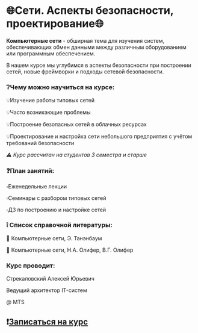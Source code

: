 # 🌐Сети. Аспекты безопасности, проектирование🌐

**Компьютерные сети** - обширная тема для изучения систем, обеспечивающих обмен данными между различным оборудованием или программным обеспечением.

В нашем курсе мы углубимся в аспекты безопасности при построении сетей, новые фреймворки и подходы сетевой безопасности.

### ❔Чему можно научиться на курсе:

💡Изучение работы типовых сетей

💡Часто возникающие проблемы 

💡Построение безопасных сетей в облачных ресурсах

💡Проектирование и настройка сети небольшого предприятия с учётом требований безопасности

*⚠️ Курс рассчитан на студентов 3 семестра и старше*

### ❓План занятий:

▫️Еженедельные лекции

▫️Семинары с разбором типовых сетей 

▫️ДЗ по построению и настройке сетей 

### ❕ Список справочной литературы:

📌 Компьютерные сети, Э. Танэнбаум

📌 Компьютерные сети, Н.А. Олифер, В.Г. Олифер

### Курс проводит:

Стрекаловский Алексей Юрьевич

Ведущий архитектор IT-систем

@ MTS

## ❗️[Записаться на курс](https://forms.gle/F81JabNXP8ApbfXL8)
